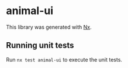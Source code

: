 # animal-ui

This library was generated with [Nx](https://nx.dev).

## Running unit tests

Run `nx test animal-ui` to execute the unit tests.
